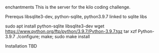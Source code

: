 enchantments
This is the server for the kilo coding challenge.

Prerequs
libsqlite3-dev, python-sqlite, python3.9.7 linked to sqlite libs

sudo apt install python-sqlite libsqlite3-dev wget https://www.python.org/ftp/python/3.9.7/Python-3.9.7.tgz tar xzf Python-3.9.7 ./configure; make; sudo make install

Installation
TBD
